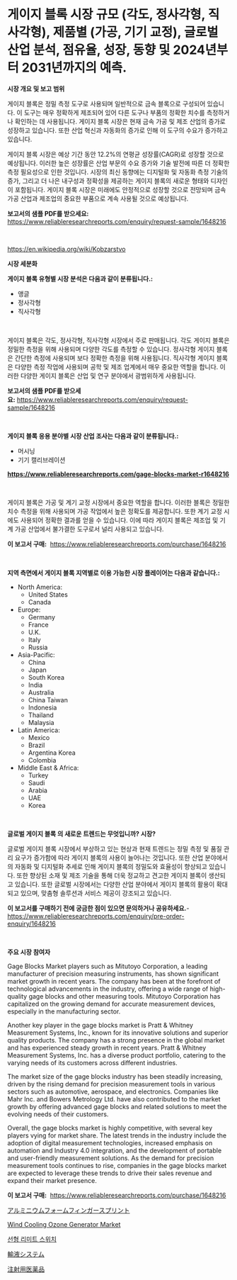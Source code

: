 <p><h1>게이지 블록 시장 규모 (각도, 정사각형, 직사각형), 제품별 (가공, 기기 교정), 글로벌 산업 분석, 점유율, 성장, 동향 및 2024년부터 2031년까지의 예측.</h1></p><p><strong>시장 개요 및 보고 범위</strong></p>
<p><p>게이지 블록은 정밀 측정 도구로 사용되며 일반적으로 금속 블록으로 구성되어 있습니다. 이 도구는 매우 정확하게 제조되어 있어 다른 도구나 부품의 정확한 치수를 측정하거나 확인하는 데 사용됩니다. 게이지 블록 시장은 현재 금속 가공 및 제조 산업의 증가로 성장하고 있습니다. 또한 산업 혁신과 자동화의 증가로 인해 이 도구의 수요가 증가하고 있습니다.</p><p>게이지 블록 시장은 예상 기간 동안 12.2%의 연평균 성장률(CAGR)로 성장할 것으로 예상됩니다. 이러한 높은 성장률은 산업 부문의 수요 증가와 기술 발전에 따른 더 정확한 측정 필요성으로 인한 것입니다. 시장의 최신 동향에는 디지털화 및 자동화 측정 기술의 증가, 그리고 더 나은 내구성과 정확성을 제공하는 게이지 블록의 새로운 형태와 디자인이 포함됩니다. 게이지 블록 시장은 미래에도 안정적으로 성장할 것으로 전망되며 금속 가공 산업과 제조업의 중요한 부품으로 계속 사용될 것으로 예상됩니다.</p></p>
<p><strong>보고서의 샘플 PDF를 받으세요:</strong> <a href="https://www.reliableresearchreports.com/enquiry/request-sample/1648216">https://www.reliableresearchreports.com/enquiry/request-sample/1648216</a></p>
<p>&nbsp;</p>
<p><a href="https://en.wikipedia.org/wiki/Kobzarstvo">https://en.wikipedia.org/wiki/Kobzarstvo</a></p>
<p><strong>시장 세분화</strong></p>
<p><strong>게이지 블록 유형별 시장 분석은 다음과 같이 분류됩니다.:</strong></p>
<p><ul><li>앵글</li><li>정사각형</li><li>직사각형</li></ul></p>
<p>&nbsp;</p>
<p><p>게이지 블록은 각도, 정사각형, 직사각형 시장에서 주로 판매됩니다. 각도 게이지 블록은 정밀한 측정을 위해 사용되며 다양한 각도를 측정할 수 있습니다. 정사각형 게이지 블록은 간단한 측정에 사용되며 보다 정확한 측정을 위해 사용됩니다. 직사각형 게이지 블록은 다양한 측정 작업에 사용되며 공학 및 제조 업계에서 매우 중요한 역할을 합니다. 이러한 다양한 게이지 블록은 산업 및 연구 분야에서 광범위하게 사용됩니다.</p></p>
<p><strong>보고서의 샘플 PDF를 받으세요:</strong>&nbsp;<a href="https://www.reliableresearchreports.com/enquiry/request-sample/1648216">https://www.reliableresearchreports.com/enquiry/request-sample/1648216</a></p>
<p>&nbsp;</p>
<p><strong> 게이지 블록 응용 분야별 시장 산업 조사는 다음과 같이 분류됩니다.:</strong></p>
<p><ul><li>머시닝</li><li>기기 캘리브레이션</li></ul></p>
<p><strong><a href="https://www.reliableresearchreports.com/gage-blocks-market-r1648216">https://www.reliableresearchreports.com/gage-blocks-market-r1648216</a></strong></p>
<p>&nbsp;</p>
<p><p>게이지 블록은 가공 및 계기 교정 시장에서 중요한 역할을 합니다. 이러한 블록은 정밀한 치수 측정을 위해 사용되며 가공 작업에서 높은 정확도를 제공합니다. 또한 계기 교정 시에도 사용되어 정확한 결과를 얻을 수 있습니다. 이에 따라 게이지 블록은 제조업 및 기계 가공 산업에서 불가결한 도구로서 널리 사용되고 있습니다.</p></p>
<p><strong>이 보고서 구매:</strong>&nbsp; <a href="https://www.reliableresearchreports.com/purchase/1648216">https://www.reliableresearchreports.com/purchase/1648216</a></p>
<p>&nbsp;</p>
<p><strong>지역 측면에서 게이지 블록 지역별로 이용 가능한 시장 플레이어는 다음과 같습니다.:</strong></p>
<p><ul>
    <li>
        North America:
        <ul>
            <li>United States</li>
            <li>Canada</li>
        </ul>
    </li>
    <li>
        Europe:
        <ul>
            <li>Germany</li>
            <li>France</li>
            <li>U.K.</li>
            <li>Italy</li>
            <li>Russia</li>
        </ul>
    </li>
    <li>
        Asia-Pacific:
        <ul>
            <li>China</li>
            <li>Japan</li>
            <li>South Korea</li>
            <li>India</li>
            <li>Australia</li>
            <li>China Taiwan</li>
            <li>Indonesia</li>
            <li>Thailand</li>
            <li>Malaysia</li>
        </ul>
    </li>
    <li>
        Latin America:
        <ul>
            <li>Mexico</li>
            <li>Brazil</li>
            <li>Argentina Korea</li>
            <li>Colombia</li>
        </ul>
    </li>
    <li>
        Middle East & Africa:
        <ul>
            <li>Turkey</li>
            <li>Saudi</li>
            <li>Arabia</li>
            <li>UAE</li>
            <li>Korea</li>
        </ul>
    </li>
    </ul></p>
<p>&nbsp;</p>
<p><strong>글로벌 게이지 블록 의 새로운 트렌드는 무엇입니까? 시장?</strong></p>
<p><p>글로벌 게이지 블록 시장에서 부상하고 있는 현상과 현재 트렌드는 정밀 측정 및 품질 관리 요구가 증가함에 따라 게이지 블록의 사용이 늘어나는 것입니다. 또한 산업 분야에서의 자동화 및 디지털화 추세로 인해 게이지 블록의 정밀도와 효율성이 향상되고 있습니다. 또한 향상된 소재 및 제조 기술을 통해 더욱 정교하고 견고한 게이지 블록이 생산되고 있습니다. 또한 글로벌 시장에서는 다양한 산업 분야에서 게이지 블록의 활용이 확대되고 있으며, 맞춤형 솔루션과 서비스 제공이 강조되고 있습니다.</p></p>
<p><strong>이 보고서를 구매하기 전에 궁금한 점이 있으면 문의하거나 공유하세요.</strong>- <a href="https://www.reliableresearchreports.com/enquiry/pre-order-enquiry/1648216">https://www.reliableresearchreports.com/enquiry/pre-order-enquiry/1648216</a></p>
<p>&nbsp;</p>
<p><strong>주요 시장 참여자</strong></p>
<p><p>Gage Blocks Market players such as Mitutoyo Corporation, a leading manufacturer of precision measuring instruments, has shown significant market growth in recent years. The company has been at the forefront of technological advancements in the industry, offering a wide range of high-quality gage blocks and other measuring tools. Mitutoyo Corporation has capitalized on the growing demand for accurate measurement devices, especially in the manufacturing sector.</p><p>Another key player in the gage blocks market is Pratt & Whitney Measurement Systems, Inc., known for its innovative solutions and superior quality products. The company has a strong presence in the global market and has experienced steady growth in recent years. Pratt & Whitney Measurement Systems, Inc. has a diverse product portfolio, catering to the varying needs of its customers across different industries.</p><p>The market size of the gage blocks industry has been steadily increasing, driven by the rising demand for precision measurement tools in various sectors such as automotive, aerospace, and electronics. Companies like Mahr Inc. and Bowers Metrology Ltd. have also contributed to the market growth by offering advanced gage blocks and related solutions to meet the evolving needs of their customers.</p><p>Overall, the gage blocks market is highly competitive, with several key players vying for market share. The latest trends in the industry include the adoption of digital measurement technologies, increased emphasis on automation and Industry 4.0 integration, and the development of portable and user-friendly measurement solutions. As the demand for precision measurement tools continues to rise, companies in the gage blocks market are expected to leverage these trends to drive their sales revenue and expand their market presence.</p></p>
<p><strong>이 보고서 구매:</strong>&nbsp;&nbsp;<a href="https://www.reliableresearchreports.com/purchase/1648216">https://www.reliableresearchreports.com/purchase/1648216</a></p>
<p><p><a href="https://medium.com/@sashabeier2023/%E6%AC%A1%E3%81%AE%E6%96%87%E7%AB%A0%E3%82%92%E6%97%A5%E6%9C%AC%E8%AA%9E%E3%81%AB%E7%BF%BB%E8%A8%B3%E3%81%99%E3%82%8B%E3%81%A8-%E3%82%A2%E3%83%AB%E3%83%9F%E3%83%8B%E3%82%A6%E3%83%A0%E7%99%BA%E6%B3%A1%E3%83%95%E3%82%A3%E3%83%B3%E3%82%AC%E3%83%BC%E3%82%B9%E3%83%97%E3%83%AA%E3%83%B3%E3%83%88%E5%B8%82%E5%A0%B4%E3%81%AE%E5%B1%95%E6%9C%9B%E3%81%AB%E3%81%A4%E3%81%84%E3%81%A6%E3%81%AE%E5%AE%8C%E5%85%A8%E3%81%AA%E6%A5%AD%E7%95%8C%E5%88%86%E6%9E%90-2024%E5%B9%B4%E3%81%8B%E3%82%892031%E5%B9%B4%E3%81%BE%E3%81%A7-c126c37c608d">アルミニウムフォームフィンガースプリント</a></p><p><a href="https://issuu.com/reportprime-2/docs/wind-cooling-ozone-generator-market-size-2030.pptx">Wind Cooling Ozone Generator Market</a></p><p><a href="https://github.com/rcabello548/Market-Research-Report-List-3/blob/main/762952165333.md">선형 리미트 스위치</a></p><p><a href="https://github.com/mohamedbakry57/Market-Research-Report-List-5/blob/main/417755551162.md">輸液システム</a></p><p><a href="https://github.com/zjkmgcs938405/Market-Research-Report-List-3/blob/main/313398351163.md">注射用医薬品</a></p></p>